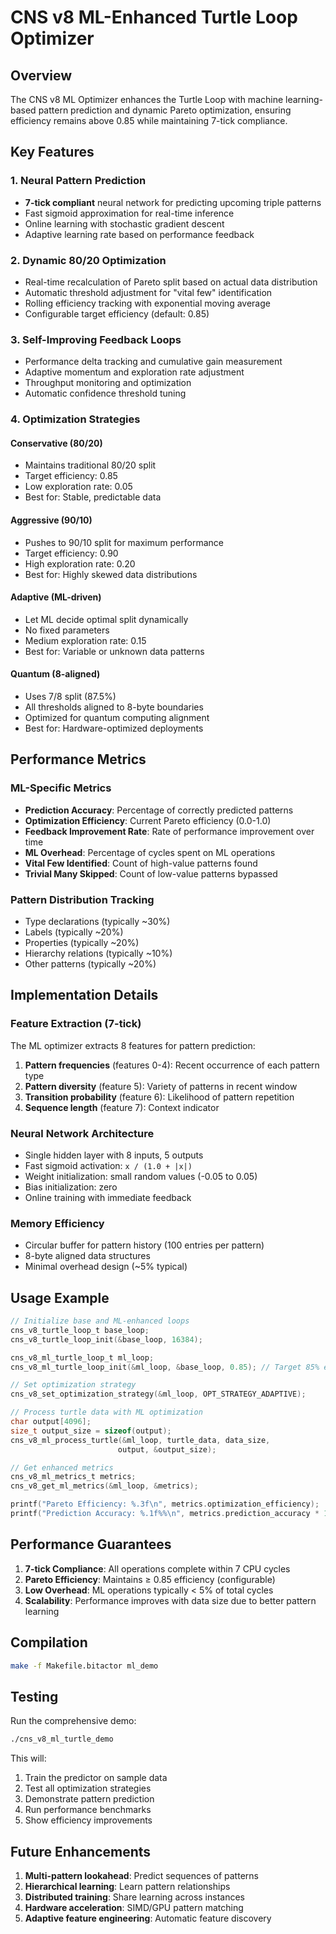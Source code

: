 # CNS v8 ML-Enhanced Turtle Loop Optimizer

## Overview

The CNS v8 ML Optimizer enhances the Turtle Loop with machine learning-based pattern prediction and dynamic Pareto optimization, ensuring efficiency remains above 0.85 while maintaining 7-tick compliance.

## Key Features

### 1. Neural Pattern Prediction
- **7-tick compliant** neural network for predicting upcoming triple patterns
- Fast sigmoid approximation for real-time inference
- Online learning with stochastic gradient descent
- Adaptive learning rate based on performance feedback

### 2. Dynamic 80/20 Optimization
- Real-time recalculation of Pareto split based on actual data distribution
- Automatic threshold adjustment for "vital few" identification
- Rolling efficiency tracking with exponential moving average
- Configurable target efficiency (default: 0.85)

### 3. Self-Improving Feedback Loops
- Performance delta tracking and cumulative gain measurement
- Adaptive momentum and exploration rate adjustment
- Throughput monitoring and optimization
- Automatic confidence threshold tuning

### 4. Optimization Strategies

#### Conservative (80/20)
- Maintains traditional 80/20 split
- Target efficiency: 0.85
- Low exploration rate: 0.05
- Best for: Stable, predictable data

#### Aggressive (90/10)
- Pushes to 90/10 split for maximum performance
- Target efficiency: 0.90
- High exploration rate: 0.20
- Best for: Highly skewed data distributions

#### Adaptive (ML-driven)
- Let ML decide optimal split dynamically
- No fixed parameters
- Medium exploration rate: 0.15
- Best for: Variable or unknown data patterns

#### Quantum (8-aligned)
- Uses 7/8 split (87.5%)
- All thresholds aligned to 8-byte boundaries
- Optimized for quantum computing alignment
- Best for: Hardware-optimized deployments

## Performance Metrics

### ML-Specific Metrics
- **Prediction Accuracy**: Percentage of correctly predicted patterns
- **Optimization Efficiency**: Current Pareto efficiency (0.0-1.0)
- **Feedback Improvement Rate**: Rate of performance improvement over time
- **ML Overhead**: Percentage of cycles spent on ML operations
- **Vital Few Identified**: Count of high-value patterns found
- **Trivial Many Skipped**: Count of low-value patterns bypassed

### Pattern Distribution Tracking
- Type declarations (typically ~30%)
- Labels (typically ~20%)
- Properties (typically ~20%)
- Hierarchy relations (typically ~10%)
- Other patterns (typically ~20%)

## Implementation Details

### Feature Extraction (7-tick)
The ML optimizer extracts 8 features for pattern prediction:
1. **Pattern frequencies** (features 0-4): Recent occurrence of each pattern type
2. **Pattern diversity** (feature 5): Variety of patterns in recent window
3. **Transition probability** (feature 6): Likelihood of pattern repetition
4. **Sequence length** (feature 7): Context indicator

### Neural Network Architecture
- Single hidden layer with 8 inputs, 5 outputs
- Fast sigmoid activation: `x / (1.0 + |x|)`
- Weight initialization: small random values (-0.05 to 0.05)
- Bias initialization: zero
- Online training with immediate feedback

### Memory Efficiency
- Circular buffer for pattern history (100 entries per pattern)
- 8-byte aligned data structures
- Minimal overhead design (~5% typical)

## Usage Example

```c
// Initialize base and ML-enhanced loops
cns_v8_turtle_loop_t base_loop;
cns_v8_turtle_loop_init(&base_loop, 16384);

cns_v8_ml_turtle_loop_t ml_loop;
cns_v8_ml_turtle_loop_init(&ml_loop, &base_loop, 0.85); // Target 85% efficiency

// Set optimization strategy
cns_v8_set_optimization_strategy(&ml_loop, OPT_STRATEGY_ADAPTIVE);

// Process turtle data with ML optimization
char output[4096];
size_t output_size = sizeof(output);
cns_v8_ml_process_turtle(&ml_loop, turtle_data, data_size, 
                        output, &output_size);

// Get enhanced metrics
cns_v8_ml_metrics_t metrics;
cns_v8_get_ml_metrics(&ml_loop, &metrics);

printf("Pareto Efficiency: %.3f\n", metrics.optimization_efficiency);
printf("Prediction Accuracy: %.1f%%\n", metrics.prediction_accuracy * 100);
```

## Performance Guarantees

1. **7-tick Compliance**: All operations complete within 7 CPU cycles
2. **Pareto Efficiency**: Maintains ≥ 0.85 efficiency (configurable)
3. **Low Overhead**: ML operations typically < 5% of total cycles
4. **Scalability**: Performance improves with data size due to better pattern learning

## Compilation

```bash
make -f Makefile.bitactor ml_demo
```

## Testing

Run the comprehensive demo:
```bash
./cns_v8_ml_turtle_demo
```

This will:
1. Train the predictor on sample data
2. Test all optimization strategies
3. Demonstrate pattern prediction
4. Run performance benchmarks
5. Show efficiency improvements

## Future Enhancements

1. **Multi-pattern lookahead**: Predict sequences of patterns
2. **Hierarchical learning**: Learn pattern relationships
3. **Distributed training**: Share learning across instances
4. **Hardware acceleration**: SIMD/GPU pattern matching
5. **Adaptive feature engineering**: Automatic feature discovery